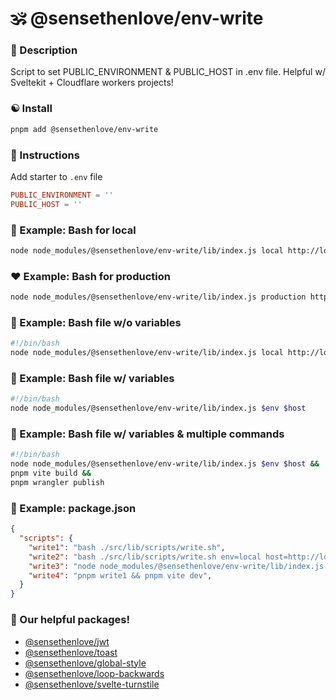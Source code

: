 # 🕉 @sensethenlove/env-write


### 🙏 Description
Script to set PUBLIC_ENVIRONMENT & PUBLIC_HOST in .env file. Helpful w/ Sveltekit + Cloudflare workers projects!

### ☯️ Install
```bash
pnpm add @sensethenlove/env-write
```

### 💛 Instructions
Add starter to `.env` file
```toml
PUBLIC_ENVIRONMENT = ''
PUBLIC_HOST = ''
```

### 🧡 Example: Bash for local
```bash
node node_modules/@sensethenlove/env-write/lib/index.js local http://localhost:5173
```

### ❤️ Example: Bash for production
```bash
node node_modules/@sensethenlove/env-write/lib/index.js production https://sensethenlove.com
```


### 💜 Example: Bash file w/o variables
```bash
#!/bin/bash
node node_modules/@sensethenlove/env-write/lib/index.js local http://localhost:5173
```

### 💚 Example: Bash file w/ variables
```bash
#!/bin/bash
node node_modules/@sensethenlove/env-write/lib/index.js $env $host
```

### 💙 Example: Bash file w/ variables & multiple commands
```bash
#!/bin/bash
node node_modules/@sensethenlove/env-write/lib/index.js $env $host &&
pnpm vite build &&
pnpm wrangler publish
```

### 💟 Example: package.json
```json
{
  "scripts": {
    "write1": "bash ./src/lib/scripts/write.sh",
    "write2": "bash ./src/lib/scripts/write.sh env=local host=http://localhost:5173",
    "write3": "node node_modules/@sensethenlove/env-write/lib/index.js production https://sensethenlove.com",
    "write4": "pnpm write1 && pnpm vite dev",
  }
}
```

### 💖 Our helpful packages!
* [@sensethenlove/jwt](https://www.npmjs.com/package/@sensethenlove/jwt)
* [@sensethenlove/toast](https://www.npmjs.com/package/@sensethenlove/toast)
* [@sensethenlove/global-style](https://www.npmjs.com/package/@sensethenlove/global-style)
* [@sensethenlove/loop-backwards](https://www.npmjs.com/package/@sensethenlove/loop-backwards)
* [@sensethenlove/svelte-turnstile](https://www.npmjs.com/package/@sensethenlove/svelte-turnstile)
